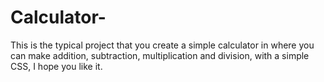 # Calculator-
This is the typical project that you create a simple calculator in where you can make addition, subtraction, multiplication and division, with a simple CSS, I hope you like it.
